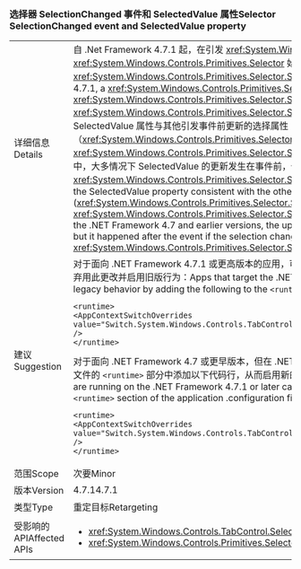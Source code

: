 ### <a name="selector-selectionchanged-event-and-selectedvalue-property"></a><span data-ttu-id="7ec86-101">选择器 SelectionChanged 事件和 SelectedValue 属性</span><span class="sxs-lookup"><span data-stu-id="7ec86-101">Selector SelectionChanged event and SelectedValue property</span></span>

|   |   |
|---|---|
|<span data-ttu-id="7ec86-102">详细信息</span><span class="sxs-lookup"><span data-stu-id="7ec86-102">Details</span></span>|<span data-ttu-id="7ec86-103">自 .Net Framework 4.7.1 起，在引发 <xref:System.Windows.Controls.Primitives.Selector.SelectionChanged> 事件之前，<xref:System.Windows.Controls.Primitives.Selector> 始终在选择更改时更新其 <xref:System.Windows.Controls.Primitives.Selector.SelectedValue%2A> 属性值。</span><span class="sxs-lookup"><span data-stu-id="7ec86-103">Starting with the .Net Framework 4.7.1, a <xref:System.Windows.Controls.Primitives.Selector> always updates the value of its <xref:System.Windows.Controls.Primitives.Selector.SelectedValue%2A> property before raising the <xref:System.Windows.Controls.Primitives.Selector.SelectionChanged> event, when its selection changes.</span></span> <span data-ttu-id="7ec86-104">这使得 SelectedValue 属性与其他引发事件前更新的选择属性（<xref:System.Windows.Controls.Primitives.Selector.SelectedItem%2A> 和 <xref:System.Windows.Controls.Primitives.Selector.SelectedIndex%2A>）相一致。在 .NET Framework 4.7 和更低版本中，大多情况下 SelectedValue 的更新发生在事件前，但是如果选择更改是由更改 <xref:System.Windows.Controls.Primitives.Selector.SelectedValue%2A> 属性导致的，那么它发生在事件后。</span><span class="sxs-lookup"><span data-stu-id="7ec86-104">This makes the SelectedValue property consistent with the other selection properties (<xref:System.Windows.Controls.Primitives.Selector.SelectedItem%2A> and <xref:System.Windows.Controls.Primitives.Selector.SelectedIndex%2A>), which are updated before raising the event.In the .NET Framework 4.7 and earlier versions, the update to SelectedValue happened before the event in most cases, but it happened after the event if the selection change was caused by changing the <xref:System.Windows.Controls.Primitives.Selector.SelectedValue%2A> property.</span></span>|
|<span data-ttu-id="7ec86-105">建议</span><span class="sxs-lookup"><span data-stu-id="7ec86-105">Suggestion</span></span>|<span data-ttu-id="7ec86-106">对于面向 .NET Framework 4.7.1 或更高版本的应用，可以在应用程序配置文件的 <code>&lt;runtime&gt;</code> 部分添加以下内容，从而选择弃用此更改并启用旧版行为：</span><span class="sxs-lookup"><span data-stu-id="7ec86-106">Apps that target the .NET Framework 4.7.1 or later can opt out of this change and use legacy behavior by adding the following to the <code>&lt;runtime&gt;</code> section of the application configuration file:</span></span><pre><code class="language-xml">&lt;runtime&gt;&#13;&#10;&lt;AppContextSwitchOverrides&#13;&#10;value=&quot;Switch.System.Windows.Controls.TabControl.SelectionPropertiesCanLagBehindSelectionChangedEvent=true&quot; /&gt;&#13;&#10;&lt;/runtime&gt;&#13;&#10;</code></pre><span data-ttu-id="7ec86-107">对于面向 .NET Framework 4.7 或更早版本，但在 .NET Framework 4.7.1 或更高版本上运行的应用，可以在应用程序配置文件的 <code>&lt;runtime&gt;</code> 部分中添加以下代码行，从而启用新的行为：</span><span class="sxs-lookup"><span data-stu-id="7ec86-107">Apps that target the .NET Framework 4.7 or earlier but are running on the .NET Framework 4.7.1 or later can enable the new behavior by adding the following line to the <code>&lt;runtime&gt;</code> section of the application .configuration file:</span></span><pre><code class="language-xml">&lt;runtime&gt;&#13;&#10;&lt;AppContextSwitchOverrides value=&quot;Switch.System.Windows.Controls.TabControl.SelectionPropertiesCanLagBehindSelectionChangedEvent=false&quot; /&gt;&#13;&#10;&lt;/runtime&gt;&#13;&#10;</code></pre>|
|<span data-ttu-id="7ec86-108">范围</span><span class="sxs-lookup"><span data-stu-id="7ec86-108">Scope</span></span>|<span data-ttu-id="7ec86-109">次要</span><span class="sxs-lookup"><span data-stu-id="7ec86-109">Minor</span></span>|
|<span data-ttu-id="7ec86-110">版本</span><span class="sxs-lookup"><span data-stu-id="7ec86-110">Version</span></span>|<span data-ttu-id="7ec86-111">4.7.1</span><span class="sxs-lookup"><span data-stu-id="7ec86-111">4.7.1</span></span>|
|<span data-ttu-id="7ec86-112">类型</span><span class="sxs-lookup"><span data-stu-id="7ec86-112">Type</span></span>|<span data-ttu-id="7ec86-113">重定目标</span><span class="sxs-lookup"><span data-stu-id="7ec86-113">Retargeting</span></span>|
|<span data-ttu-id="7ec86-114">受影响的 API</span><span class="sxs-lookup"><span data-stu-id="7ec86-114">Affected APIs</span></span>|<ul><li><xref:System.Windows.Controls.TabControl.SelectedContent?displayProperty=nameWithType></li><li><xref:System.Windows.Controls.Primitives.Selector.SelectionChanged?displayProperty=nameWithType></li></ul>|

